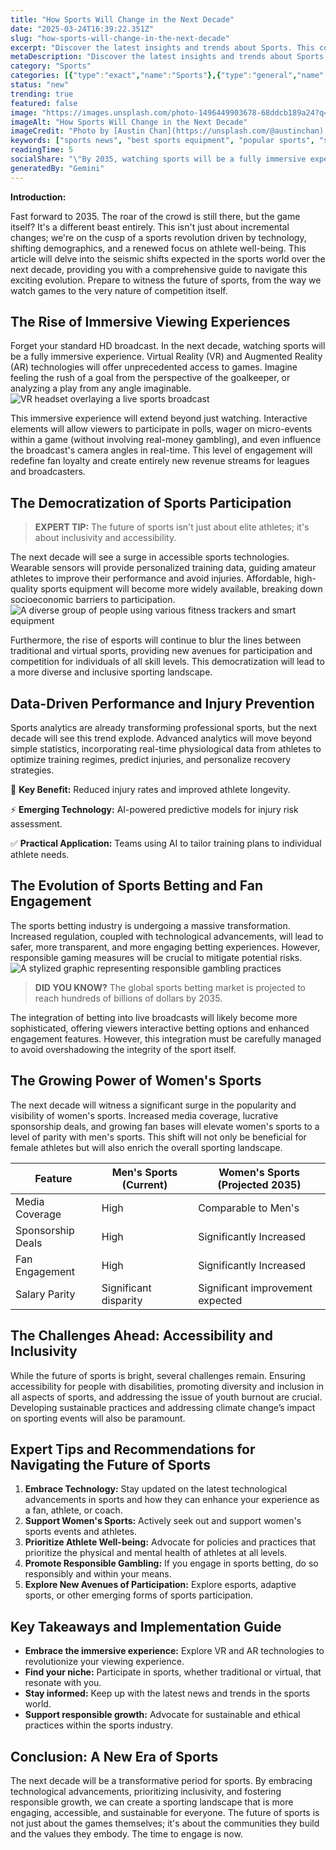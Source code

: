 ```yaml
---
title: "How Sports Will Change in the Next Decade"
date: "2025-03-24T16:39:22.351Z"
slug: "how-sports-will-change-in-the-next-decade"
excerpt: "Discover the latest insights and trends about Sports. This comprehensive guide covers everything you need to know about Sports in 2025."
metaDescription: "Discover the latest insights and trends about Sports. This comprehensive guide covers everything you need to know about Sports in 2025."
category: "Sports"
categories: [{"type":"exact","name":"Sports"},{"type":"general","name":"Data Science"},{"type":"medium","name":"Performance Analysis"},{"type":"specific","name":"Predictive Modeling"},{"type":"niche","name":"Injury Risk Prediction"}]
status: "new"
trending: true
featured: false
image: "https://images.unsplash.com/photo-1496449903678-68ddcb189a24?q=85&w=1200&fit=max&fm=webp&auto=compress"
imageAlt: "How Sports Will Change in the Next Decade"
imageCredit: "Photo by [Austin Chan](https://unsplash.com/@austinchan) on Unsplash"
keywords: ["sports news", "best sports equipment", "popular sports", "sports betting sites", "how to watch sports online", "live sports scores", "sports injuries prevention", "cheapest sports tickets", "youth sports leagues near me", "women's sports"]
readingTime: 5
socialShare: "\"By 2035, watching sports will be a fully immersive experience, blurring the lines between spectator and participant. Get ready for a revolution!\""
generatedBy: "Gemini"
---
```




**Introduction:**

Fast forward to 2035.  The roar of the crowd is still there, but the game itself?  It's a different beast entirely.  This isn't just about incremental changes; we're on the cusp of a sports revolution driven by technology, shifting demographics, and a renewed focus on athlete well-being. This article will delve into the seismic shifts expected in the sports world over the next decade, providing you with a comprehensive guide to navigate this exciting evolution.  Prepare to witness the future of sports, from the way we watch games to the very nature of competition itself.

## The Rise of Immersive Viewing Experiences

Forget your standard HD broadcast. In the next decade, watching sports will be a fully immersive experience.  Virtual Reality (VR) and Augmented Reality (AR) technologies will offer unprecedented access to games. Imagine feeling the rush of a goal from the perspective of the goalkeeper, or analyzing a play from any angle imaginable.  ![VR headset overlaying a live sports broadcast](https://images.unsplash.com/photo-1451187580459-43490279c0fa?q=85&w=1200&fit=max&fm=webp&auto=compress)

This immersive experience will extend beyond just watching.  Interactive elements will allow viewers to participate in polls, wager on micro-events within a game (without involving real-money gambling), and even influence the broadcast's camera angles in real-time.  This level of engagement will redefine fan loyalty and create entirely new revenue streams for leagues and broadcasters.

##  The Democratization of Sports Participation

> **EXPERT TIP:**  The future of sports isn't just about elite athletes; it's about inclusivity and accessibility.

The next decade will see a surge in accessible sports technologies.  Wearable sensors will provide personalized training data, guiding amateur athletes to improve their performance and avoid injuries.  Affordable, high-quality sports equipment will become more widely available, breaking down socioeconomic barriers to participation.  ![A diverse group of people using various fitness trackers and smart equipment](https://images.unsplash.com/photo-1484417894907-623942c8ee29?q=85&w=1200&fit=max&fm=webp&auto=compress)

Furthermore, the rise of esports will continue to blur the lines between traditional and virtual sports, providing new avenues for participation and competition for individuals of all skill levels.  This democratization will lead to a more diverse and inclusive sporting landscape.

##  Data-Driven Performance and Injury Prevention

Sports analytics are already transforming professional sports, but the next decade will see this trend explode.  Advanced analytics will move beyond simple statistics, incorporating real-time physiological data from athletes to optimize training regimes, predict injuries, and personalize recovery strategies.

🔑  **Key Benefit:** Reduced injury rates and improved athlete longevity.

⚡ **Emerging Technology:** AI-powered predictive models for injury risk assessment.

✅ **Practical Application:**  Teams using AI to tailor training plans to individual athlete needs.

## The Evolution of Sports Betting and Fan Engagement

The sports betting industry is undergoing a massive transformation.  Increased regulation, coupled with technological advancements, will lead to safer, more transparent, and more engaging betting experiences.  However, responsible gaming measures will be crucial to mitigate potential risks.  ![A stylized graphic representing responsible gambling practices](https://images.unsplash.com/photo-1517976487492-5750f3195933?q=85&w=1200&fit=max&fm=webp&auto=compress)

> **DID YOU KNOW?**  The global sports betting market is projected to reach hundreds of billions of dollars by 2035.

The integration of betting into live broadcasts will likely become more sophisticated, offering viewers interactive betting options and enhanced engagement features.  However, this integration must be carefully managed to avoid overshadowing the integrity of the sport itself.

## The Growing Power of Women's Sports

The next decade will witness a significant surge in the popularity and visibility of women's sports. Increased media coverage, lucrative sponsorship deals, and growing fan bases will elevate women's sports to a level of parity with men's sports.  This shift will not only be beneficial for female athletes but will also enrich the overall sporting landscape.

| Feature          | Men's Sports (Current) | Women's Sports (Projected 2035) |
|-----------------|-----------------------|-------------------------------|
| Media Coverage   | High                    | Comparable to Men's             |
| Sponsorship Deals| High                    | Significantly Increased          |
| Fan Engagement   | High                    | Significantly Increased          |
| Salary Parity    | Significant disparity   | Significant improvement expected |

##  The Challenges Ahead:  Accessibility and Inclusivity

While the future of sports is bright, several challenges remain.  Ensuring accessibility for people with disabilities, promoting diversity and inclusion in all aspects of sports, and addressing the issue of youth burnout are crucial.  Developing sustainable practices and addressing climate change’s impact on sporting events will also be paramount.

##  Expert Tips and Recommendations for Navigating the Future of Sports

1. **Embrace Technology:**  Stay updated on the latest technological advancements in sports and how they can enhance your experience as a fan, athlete, or coach.
2. **Support Women's Sports:**  Actively seek out and support women's sports events and athletes.
3. **Prioritize Athlete Well-being:** Advocate for policies and practices that prioritize the physical and mental health of athletes at all levels.
4. **Promote Responsible Gambling:** If you engage in sports betting, do so responsibly and within your means.
5. **Explore New Avenues of Participation:**  Explore esports, adaptive sports, or other emerging forms of sports participation.



## Key Takeaways and Implementation Guide

* **Embrace the immersive experience:** Explore VR and AR technologies to revolutionize your viewing experience.
* **Find your niche:**  Participate in sports, whether traditional or virtual, that resonate with you.
* **Stay informed:**  Keep up with the latest news and trends in the sports world.
* **Support responsible growth:**  Advocate for sustainable and ethical practices within the sports industry.

## Conclusion: A New Era of Sports

The next decade will be a transformative period for sports.  By embracing technological advancements, prioritizing inclusivity, and fostering responsible growth, we can create a sporting landscape that is more engaging, accessible, and sustainable for everyone.  The future of sports is not just about the games themselves; it's about the communities they build and the values they embody.  The time to engage is now.

